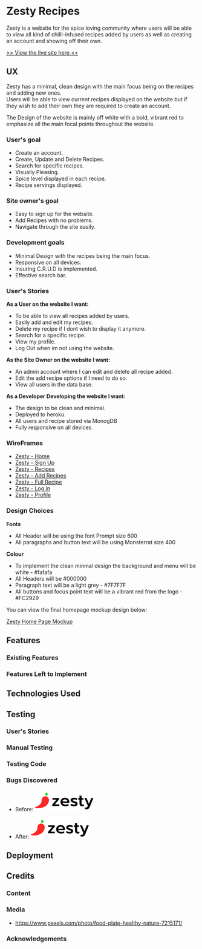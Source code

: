 # Zesty Recipes

Zesty is a website for the spice loving community where users will be able to view all kind of chilli-infused 
recipes added by users as well as creating an account and showing off their own.

[>> View the live site here <<](#)

## UX

Zesty has a minimal, clean design with the main focus being on the recipes and adding new ones.  
Users will be able to view current recipes displayed on the website but if they wish to add their own they are required to create an account.

The Design of the website is mainly off white with a bold, vibrant red to emphasize all the main focal points throughout the website.

### User's goal

* Create an account.
* Create, Update and Delete Recipes.
* Search for specific recipes.
* Visually Pleasing.
* Spice level displayed in each recipe.
* Recipe servings displayed.

### Site owner's goal

* Easy to sign up for the website.
* Add Recipes with no problems.
* Navigate through the site easily.

### Development goals

* Minimal Design with the recipes being the main focus.
* Responsive on all devices.
* Insuring C.R.U.D is implemented.
* Effective search bar.

### User's Stories

**As a User on the website I want:** 

* To be able to view all recipes added by users.
* Easily add and edit my recipes.
* Delete my recipe if I dont wish to display it anymore.
* Search for a specific recipe.
* View my profile.
* Log Out when im not using the website.

**As the Site Owner on the website I want:** 

* An admin account where I can edit and delete all recipe added.
* Edit the add recipe options if I need to do so.
* View all users in the data base.

**As a Developer Developing the website I want:** 

* The design to be clean and minimal.
* Deployed to heroku.
* All users and recipe stored via MonogDB
* Fully responsive on all devices

### WireFrames

* [Zesty - Home](static/images/wireframes/zesty-home-page.png)
* [Zesty - Sign Up](static/images/wireframes/zesty-sign-up-page.png)
* [Zesty - Recipes](static/images/wireframes/zesty-recipe-page.png)
* [Zesty - Add Recipes](static/images/wireframes/zesty-recipe-add-page.png)
* [Zesty - Full Recipe](static/images/wireframes/zesty-recipe-full-page.png)
* [Zesty - Log In](static/images/wireframes/zesty-login-page.png)
* [Zesty - Profile](static/images/wireframes/zesty-profile-page.png)

###  Design Choices

**Fonts** 

* All Header will be using the font Prompt size 600
* All paragraphs and button text will be using Monsterrat size 400

**Colour** 

* To implement the clean minmal design the background and menu will be white - #fafafa
* All Headers will be #000000
* Paragraph text will be a light grey - #7F7F7F
* All buttons and focus point text will be a vibrant red from the logo - #FC2929

You can view the final homepage mockup design below:

[Zesty Home Page Mockup](static/images/wireframes/Desktop-Home-Zesty-recipes-mockup.png)

## Features

### Existing Features

### Features Left to Implement


## Technologies Used


## Testing

### User's Stories

### Manual Testing

### Testing Code

### Bugs Discovered

* Before: <a href="{{ url_for('index') }}" class="logo"><img src="static/images/zesty-logo.svg"  height="55" alt="Zesty Logo"></a>

* After: <a href="{{ url_for('index') }}" class="logo"><img src="/static/images/zesty-logo.svg"  height="55" alt="Zesty Logo"></a>


## Deployment


## Credits


### Content

### Media

* https://www.pexels.com/photo/food-plate-healthy-nature-7215171/


### Acknowledgements

